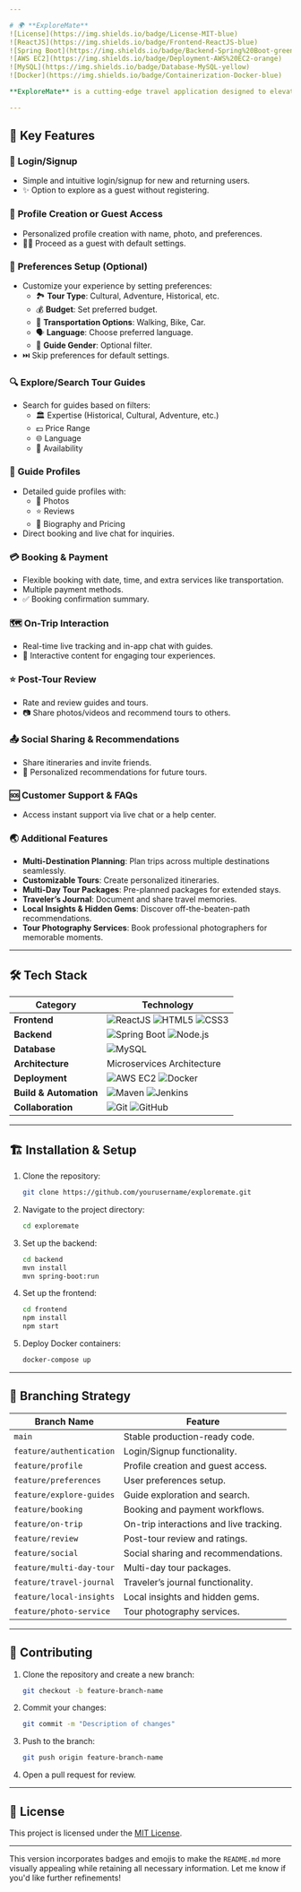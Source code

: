 ```yaml
---

# 🌍 **ExploreMate**  
![License](https://img.shields.io/badge/License-MIT-blue)  
![ReactJS](https://img.shields.io/badge/Frontend-ReactJS-blue)  
![Spring Boot](https://img.shields.io/badge/Backend-Spring%20Boot-green)  
![AWS EC2](https://img.shields.io/badge/Deployment-AWS%20EC2-orange)  
![MySQL](https://img.shields.io/badge/Database-MySQL-yellow)  
![Docker](https://img.shields.io/badge/Containerization-Docker-blue)  

**ExploreMate** is a cutting-edge travel application designed to elevate your travel experiences by connecting you with professional tour guides and offering personalized, interactive, and seamless travel planning. With ExploreMate, you can explore, plan, and relive your journeys effortlessly.  

---
```


## 🚀 **Key Features**  

### 🔐 **Login/Signup**  
- Simple and intuitive login/signup for new and returning users.  
- ✨ Option to explore as a guest without registering.  

### 👤 **Profile Creation or Guest Access**  
- Personalized profile creation with name, photo, and preferences.  
- 🚶‍♂️ Proceed as a guest with default settings.  

### 🎯 **Preferences Setup (Optional)**  
- Customize your experience by setting preferences:  
  - 🏞️ **Tour Type**: Cultural, Adventure, Historical, etc.  
  - 💰 **Budget**: Set preferred budget.  
  - 🚗 **Transportation Options**: Walking, Bike, Car.  
  - 🗣️ **Language**: Choose preferred language.  
  - 👥 **Guide Gender**: Optional filter.  
- ⏭️ Skip preferences for default settings.  

### 🔍 **Explore/Search Tour Guides**  
- Search for guides based on filters:  
  - 🏛️ Expertise (Historical, Cultural, Adventure, etc.)  
  - 💵 Price Range  
  - 🌐 Language  
  - 📅 Availability  

### 🧳 **Guide Profiles**  
- Detailed guide profiles with:  
  - 📸 Photos  
  - ⭐ Reviews  
  - 📝 Biography and Pricing  
- Direct booking and live chat for inquiries.  

### 💳 **Booking & Payment**  
- Flexible booking with date, time, and extra services like transportation.  
- Multiple payment methods.  
- ✅ Booking confirmation summary.  

### 🗺️ **On-Trip Interaction**  
- Real-time live tracking and in-app chat with guides.  
- 📜 Interactive content for engaging tour experiences.  

### ⭐ **Post-Tour Review**  
- Rate and review guides and tours.  
- 📷 Share photos/videos and recommend tours to others.  

### 📤 **Social Sharing & Recommendations**  
- Share itineraries and invite friends.  
- 🎯 Personalized recommendations for future tours.  

### 🆘 **Customer Support & FAQs**  
- Access instant support via live chat or a help center.  

### 🌏 **Additional Features**  
- **Multi-Destination Planning**: Plan trips across multiple destinations seamlessly.  
- **Customizable Tours**: Create personalized itineraries.  
- **Multi-Day Tour Packages**: Pre-planned packages for extended stays.  
- **Traveler’s Journal**: Document and share travel memories.  
- **Local Insights & Hidden Gems**: Discover off-the-beaten-path recommendations.  
- **Tour Photography Services**: Book professional photographers for memorable moments.  

---

## 🛠 **Tech Stack**  

| Category              | Technology                                                                                   |  
|-----------------------|-----------------------------------------------------------------------------------------------|  
| **Frontend**          | ![ReactJS](https://img.shields.io/badge/Frontend-ReactJS-blue) ![HTML5](https://img.shields.io/badge/HTML5-orange) ![CSS3](https://img.shields.io/badge/CSS3-blue) |  
| **Backend**           | ![Spring Boot](https://img.shields.io/badge/Backend-Spring%20Boot-green) ![Node.js](https://img.shields.io/badge/Node.js-green) |  
| **Database**          | ![MySQL](https://img.shields.io/badge/Database-MySQL-yellow) |  
| **Architecture**      | Microservices Architecture |  
| **Deployment**        | ![AWS EC2](https://img.shields.io/badge/Deployment-AWS%20EC2-orange) ![Docker](https://img.shields.io/badge/Docker-blue) |  
| **Build & Automation**| ![Maven](https://img.shields.io/badge/Maven-red) ![Jenkins](https://img.shields.io/badge/Jenkins-blue) |  
| **Collaboration**     | ![Git](https://img.shields.io/badge/Git-black) ![GitHub](https://img.shields.io/badge/GitHub-black) |  

---

## 🏗 **Installation & Setup**  

1. Clone the repository:  
   ```bash  
   git clone https://github.com/yourusername/exploremate.git  
   ```  
2. Navigate to the project directory:  
   ```bash  
   cd exploremate  
   ```  
3. Set up the backend:  
   ```bash  
   cd backend  
   mvn install  
   mvn spring-boot:run  
   ```  
4. Set up the frontend:  
   ```bash  
   cd frontend  
   npm install  
   npm start  
   ```  
5. Deploy Docker containers:  
   ```bash  
   docker-compose up  
   ```  

---

## 🌟 **Branching Strategy**  

| **Branch Name**        | **Feature**                          |  
|-------------------------|--------------------------------------|  
| `main`                 | Stable production-ready code.        |  
| `feature/authentication`| Login/Signup functionality.          |  
| `feature/profile`       | Profile creation and guest access.   |  
| `feature/preferences`   | User preferences setup.              |  
| `feature/explore-guides`| Guide exploration and search.        |  
| `feature/booking`       | Booking and payment workflows.       |  
| `feature/on-trip`       | On-trip interactions and live tracking. |  
| `feature/review`        | Post-tour review and ratings.        |  
| `feature/social`        | Social sharing and recommendations.  |  
| `feature/multi-day-tour`| Multi-day tour packages.             |  
| `feature/travel-journal`| Traveler’s journal functionality.    |  
| `feature/local-insights`| Local insights and hidden gems.      |  
| `feature/photo-service` | Tour photography services.           |  

---

## 🤝 **Contributing**  

1. Clone the repository and create a new branch:  
   ```bash  
   git checkout -b feature-branch-name  
   ```  
2. Commit your changes:  
   ```bash  
   git commit -m "Description of changes"  
   ```  
3. Push to the branch:  
   ```bash  
   git push origin feature-branch-name  
   ```  
4. Open a pull request for review.  

---

## 📜 **License**  
This project is licensed under the [MIT License](LICENSE).  

---

This version incorporates badges and emojis to make the `README.md` more visually appealing while retaining all necessary information. Let me know if you'd like further refinements!
